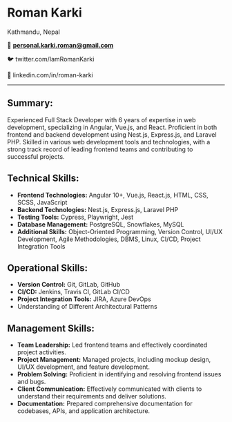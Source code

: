 # Roman Karki

Kathmandu, Nepal

📧 **[personal.karki.roman@gmail.com](mailto:personal.karki.roman@gmail.com)**

🐦 twitter.com/IamRomanKarki

🔗 linkedin.com/in/roman-karki

---

## **Summary:**

Experienced Full Stack Developer with 6 years of expertise in web development, specializing in Angular, Vue.js, and React. Proficient in both frontend and backend development using Nest.js, Express.js, and Laravel PHP. Skilled in various web development tools and technologies, with a strong track record of leading frontend teams and contributing to successful projects.

## **Technical Skills:**

- **Frontend Technologies:** Angular 10+, Vue.js, React.js, HTML, CSS, SCSS, JavaScript
- **Backend Technologies:** Nest.js, Express.js, Laravel PHP
- **Testing Tools:** Cypress, Playwright, Jest
- **Database Management:** PostgreSQL, Snowflakes, MySQL
- **Additional Skills:** Object-Oriented Programming, Version Control, UI/UX Development, Agile Methodologies, DBMS, Linux, CI/CD, Project Integration Tools

## **Operational Skills:**

- **Version Control:** Git, GitLab, GitHub
- **CI/CD:** Jenkins, Travis CI, GitLab CI/CD
- **Project Integration Tools:** JIRA, Azure DevOps
- Understanding of Different Architectural Patterns

## **Management Skills:**

- **Team Leadership:** Led frontend teams and effectively coordinated project activities.
- **Project Management:** Managed projects, including mockup design, UI/UX development, and feature development.
- **Problem Solving:** Proficient in identifying and resolving frontend issues and bugs.
- **Client Communication:** Effectively communicated with clients to understand their requirements and deliver solutions.
- **Documentation:** Prepared comprehensive documentation for codebases, APIs, and application architecture.
